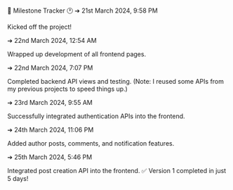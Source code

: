 🚀 Milestone Tracker 🕐
➔ 21st March 2024, 9:58 PM

Kicked off the project!

➔ 22nd March 2024, 12:54 AM

Wrapped up development of all frontend pages.

➔ 22nd March 2024, 7:07 PM

Completed backend API views and testing.
(Note: I reused some APIs from my previous projects to speed things up.)

➔ 23rd March 2024, 9:55 AM

Successfully integrated authentication APIs into the frontend.

➔ 24th March 2024, 11:06 PM

Added author posts, comments, and notification features.

➔ 25th March 2024, 5:46 PM

Integrated post creation API into the frontend.
✅ Version 1 completed in just 5 days!
